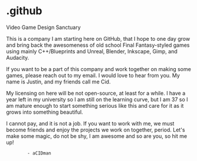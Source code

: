 # .github
Video Game Design Sanctuary
  
  This is a company I am starting here on GitHub, that I hope to one day grow and bring back the awesomeness of old school Final Fantasy-styled games using mainly C++/Blueprints and Unreal, Blender, Inkscape, Gimp, and Audacity.  
  
  If you want to be a part of this company and work together on making some games, please reach out to my email. I would love to hear from you.  My name is Justin, and my friends call me Cid.  
  
  My licensing on here will be not open-source, at least for a while. I have a year left in my university so I am still on the learning curve, but I am 37 so I am mature enough to start something serious like this and care for it as it grows into something beautiful. 
  
  I cannot pay, and it is not a job.  If you want to work with me, we must become friends and enjoy the projects we work on together, period.  Let's make some magic, do not be shy, I am awesome and so are you, so hit me up! 

            - aCIDman
